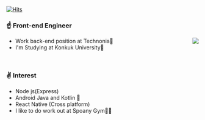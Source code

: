 <div>

[![Hits](https://hits.seeyoufarm.com/api/count/incr/badge.svg?url=https%3A%2F%2Fgithub.com%2FJinleeJeong)](https://hits.seeyoufarm.com) 

</div>

### ☝️ Front-end Engineer
- Work back-end position at Technonia🏢
<a href="https://github.com/anuraghazra/github-readme-stats"><img align="right" src="https://github-readme-stats.anuraghazra1.vercel.app/api?username=JinleeJeong&show_icons=true&theme=dracula" /></a>
- I'm Studying at Konkuk University🏤



<br />

### ✌️ Interest
- Node js(Express)
- Android Java and Kotlin 👀
- React Native (Cross platform)
- I like to do work out at Spoany Gym💪🏻

